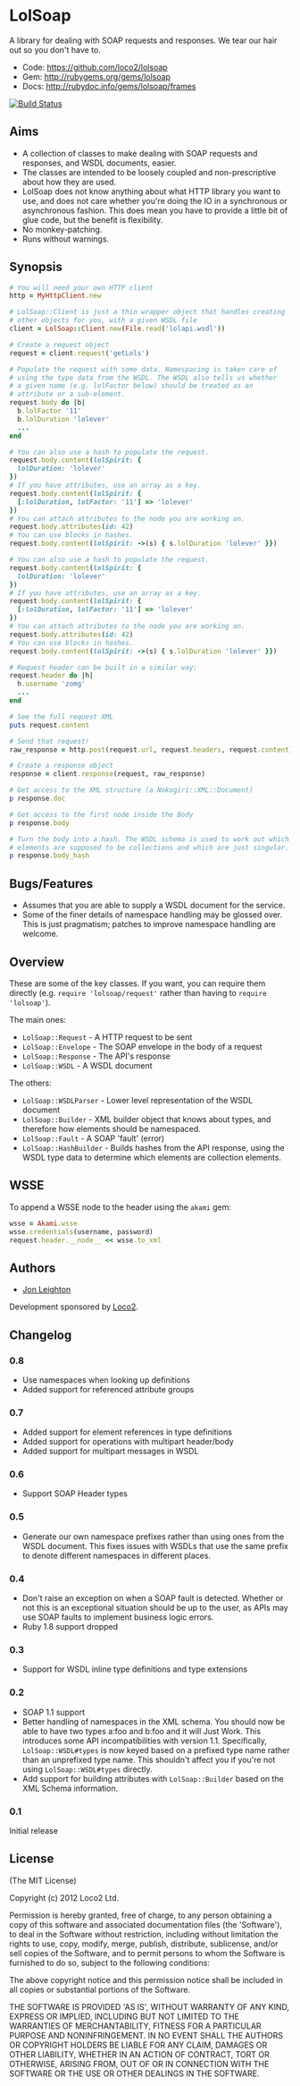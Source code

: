 # LolSoap #

A library for dealing with SOAP requests and responses. We tear our hair
out so you don't have to.

* Code: https://github.com/loco2/lolsoap
* Gem: http://rubygems.org/gems/lolsoap
* Docs: http://rubydoc.info/gems/lolsoap/frames

[![Build Status](https://secure.travis-ci.org/loco2/lolsoap.png)](http://travis-ci.org/loco2/lolsoap)

## Aims ##

* A collection of classes to make dealing with SOAP requests and
  responses, and WSDL documents, easier.
* The classes are intended to be loosely coupled and non-prescriptive
  about how they are used.
* LolSoap does not know anything about what HTTP library you want to
  use, and does not care whether you're doing the IO in a synchronous or
  asynchronous fashion. This does mean you have to provide a little bit
  of glue code, but the benefit is flexibility.
* No monkey-patching.
* Runs without warnings.

## Synopsis ##

``` ruby
# You will need your own HTTP client
http = MyHttpClient.new

# LolSoap::Client is just a thin wrapper object that handles creating
# other objects for you, with a given WSDL file
client = LolSoap::Client.new(File.read('lolapi.wsdl'))

# Create a request object
request = client.request('getLols')

# Populate the request with some data. Namespacing is taken care of
# using the type data from the WSDL. The WSDL also tells us whether
# a given name (e.g. lolFactor below) should be treated as an
# attribute or a sub-element.
request.body do |b|
  b.lolFactor '11'
  b.lolDuration 'lolever'
  ...
end

# You can also use a hash to populate the request.
request.body.content(lolSpirit: {
  lolDuration: 'lolever'
})
# If you have attributes, use an array as a key.
request.body.content(lolSpirit: {
  [:lolDuration, lolFactor: '11'] => 'lolever'
})
# You can attach attributes to the node you are working on.
request.body.attributes(id: 42)
# You can use blocks in hashes.
request.body.content(lolSpirit: ->(s) { s.lolDuration 'lolever' }})

# You can also use a hash to populate the request.
request.body.content(lolSpirit: {
  lolDuration: 'lolever'
})
# If you have attributes, use an array as a key.
request.body.content(lolSpirit: {
  [:lolDuration, lolFactor: '11'] => 'lolever'
})
# You can attach attributes to the node you are working on.
request.body.attributes(id: 42)
# You can use blocks in hashes.
request.body.content(lolSpirit: ->(s) { s.lolDuration 'lolever' }})

# Request header can be built in a similar way:
request.header do |h|
  h.username 'zomg'
  ...
end

# See the full request XML
puts request.content

# Send that request!
raw_response = http.post(request.url, request.headers, request.content)

# Create a response object
response = client.response(request, raw_response)

# Get access to the XML structure (a Nokogiri::XML::Document)
p response.doc

# Get access to the first node inside the Body
p response.body

# Turn the body into a hash. The WSDL schema is used to work out which
# elements are supposed to be collections and which are just singular.
p response.body_hash
```

## Bugs/Features ##

* Assumes that you are able to supply a WSDL document for the service.
* Some of the finer details of namespace handling may be glossed over.
  This is just pragmatism; patches to improve namespace handling are
  welcome.

## Overview ##

These are some of the key classes. If you want, you can require them
directly (e.g. `require 'lolsoap/request'` rather than having to
`require 'lolsoap'`).

The main ones:

* `LolSoap::Request` - A HTTP request to be sent
* `LolSoap::Envelope` - The SOAP envelope in the body of a request
* `LolSoap::Response` - The API's response
* `LolSoap::WSDL` - A WSDL document

The others:

* `LolSoap::WSDLParser` - Lower level representation of the WSDL
  document
* `LolSoap::Builder` - XML builder object that knows about types, and
  therefore how elements should be namespaced.
* `LolSoap::Fault` - A SOAP 'fault' (error)
* `LolSoap::HashBuilder` - Builds hashes from the API response, using
  the WSDL type data to determine which elements are collection
  elements.

## WSSE ##

To append a WSSE node to the header using the `akami` gem:

```ruby
wsse = Akami.wsse
wsse.credentials(username, password)
request.header.__node__ << wsse.to_xml
```

## Authors ##

* [Jon Leighton](http://jonathanleighton.com/)

Development sponsored by [Loco2](http://loco2.com/).

## Changelog ##

### 0.8 ###

* Use namespaces when looking up definitions
* Added support for referenced attribute groups

### 0.7 ###

* Added support for element references in type definitions
* Added support for operations with multipart header/body
* Added support for multipart messages in WSDL

### 0.6 ###

* Support SOAP Header types

### 0.5 ###

* Generate our own namespace prefixes rather than using ones from the
  WSDL document. This fixes issues with WSDLs that use the same prefix
  to denote different namespaces in different places.

### 0.4 ###

* Don't raise an exception on when a SOAP fault is detected. Whether or
  not this is an exceptional situation should be up to the user, as APIs
  may use SOAP faults to implement business logic errors.
* Ruby 1.8 support dropped

### 0.3 ###

* Support for WSDL inline type definitions and type extensions

### 0.2 ###

* SOAP 1.1 support
* Better handling of namespaces in the XML schema. You should now be
  able to have two types a:foo and b:foo and it will Just Work. This
  introduces some API incompatibilities with version 1.1. Specifically,
  `LolSoap::WSDL#types` is now keyed based on a prefixed type name
  rather than an unprefixed type name. This shouldn't affect you if
  you're not using `LolSoap::WSDL#types` directly.
* Add support for building attributes with `LolSoap::Builder` based on
  the XML Schema information.

### 0.1 ###

Initial release

## License ##

(The MIT License)

Copyright (c) 2012 Loco2 Ltd.

Permission is hereby granted, free of charge, to any person obtaining
a copy of this software and associated documentation files (the
'Software'), to deal in the Software without restriction, including
without limitation the rights to use, copy, modify, merge, publish,
distribute, sublicense, and/or sell copies of the Software, and to
permit persons to whom the Software is furnished to do so, subject to
the following conditions:

The above copyright notice and this permission notice shall be
included in all copies or substantial portions of the Software.

THE SOFTWARE IS PROVIDED 'AS IS', WITHOUT WARRANTY OF ANY KIND,
EXPRESS OR IMPLIED, INCLUDING BUT NOT LIMITED TO THE WARRANTIES OF
MERCHANTABILITY, FITNESS FOR A PARTICULAR PURPOSE AND NONINFRINGEMENT.
IN NO EVENT SHALL THE AUTHORS OR COPYRIGHT HOLDERS BE LIABLE FOR ANY
CLAIM, DAMAGES OR OTHER LIABILITY, WHETHER IN AN ACTION OF CONTRACT,
TORT OR OTHERWISE, ARISING FROM, OUT OF OR IN CONNECTION WITH THE
SOFTWARE OR THE USE OR OTHER DEALINGS IN THE SOFTWARE.
